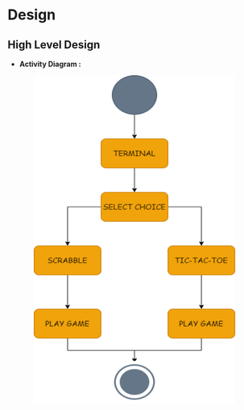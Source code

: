 # Design
## High Level Design
- **Activity Diagram :** 


<p align="center">
  <img width="400" height="650" src="acti_dia.png">
</p>
